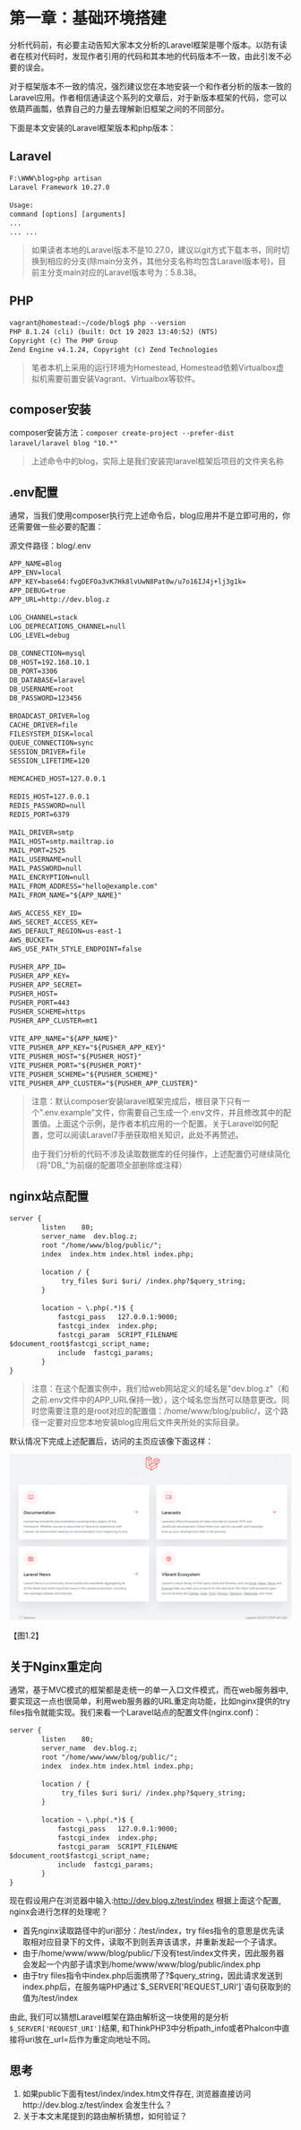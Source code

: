 # 第一章：基础环境搭建

分析代码前，有必要主动告知大家本文分析的Laravel框架是哪个版本。以防有读者在核对代码时，发现作者引用的代码和其本地的代码版本不一致，由此引发不必要的误会。

对于框架版本不一致的情况，强烈建议您在本地安装一个和作者分析的版本一致的Laravel应用。作者相信通读这个系列的文章后，对于新版本框架的代码，您可以依葫芦画瓢，依靠自己的力量去理解新旧框架之间的不同部分。

下面是本文安装的Laravel框架版本和php版本：
## Laravel
```
F:\WWW\blog>php artisan
Laravel Framework 10.27.0

Usage:
command [options] [arguments]
...
... ...
```
> 如果读者本地的Laravel版本不是10.27.0，建议以git方式下载本书，同时切换到相应的分支(除main分支外，其他分支名称均包含Laravel版本号)，目前主分支main对应的Laravel版本号为：5.8.38。

## PHP
```
vagrant@homestead:~/code/blog$ php --version
PHP 8.1.24 (cli) (built: Oct 19 2023 13:40:52) (NTS)
Copyright (c) The PHP Group
Zend Engine v4.1.24, Copyright (c) Zend Technologies
```
> 笔者本机上采用的运行环境为Homestead, Homestead依赖Virtualbox虚拟机需要前置安装Vagrant、Virtualbox等软件。

## composer安装
composer安装方法：`composer create-project --prefer-dist laravel/laravel blog "10.*"`

> 上述命令中的blog，实际上是我们安装完laravel框架后项目的文件夹名称

## .env配置
通常，当我们使用composer执行完上述命令后，blog应用并不是立即可用的，你还需要做一些必要的配置：

源文件路径：blog/.env

```
APP_NAME=Blog
APP_ENV=local
APP_KEY=base64:fvgDEFOa3vK7Hk8lvUwN8Pat0w/u7o16IJ4j+lj3g1k=
APP_DEBUG=true
APP_URL=http://dev.blog.z

LOG_CHANNEL=stack
LOG_DEPRECATIONS_CHANNEL=null
LOG_LEVEL=debug

DB_CONNECTION=mysql
DB_HOST=192.168.10.1
DB_PORT=3306
DB_DATABASE=laravel
DB_USERNAME=root
DB_PASSWORD=123456

BROADCAST_DRIVER=log
CACHE_DRIVER=file
FILESYSTEM_DISK=local
QUEUE_CONNECTION=sync
SESSION_DRIVER=file
SESSION_LIFETIME=120

MEMCACHED_HOST=127.0.0.1

REDIS_HOST=127.0.0.1
REDIS_PASSWORD=null
REDIS_PORT=6379

MAIL_DRIVER=smtp
MAIL_HOST=smtp.mailtrap.io
MAIL_PORT=2525
MAIL_USERNAME=null
MAIL_PASSWORD=null
MAIL_ENCRYPTION=null
MAIL_FROM_ADDRESS="hello@example.com"
MAIL_FROM_NAME="${APP_NAME}"

AWS_ACCESS_KEY_ID=
AWS_SECRET_ACCESS_KEY=
AWS_DEFAULT_REGION=us-east-1
AWS_BUCKET=
AWS_USE_PATH_STYLE_ENDPOINT=false

PUSHER_APP_ID=
PUSHER_APP_KEY=
PUSHER_APP_SECRET=
PUSHER_HOST=
PUSHER_PORT=443
PUSHER_SCHEME=https
PUSHER_APP_CLUSTER=mt1

VITE_APP_NAME="${APP_NAME}"
VITE_PUSHER_APP_KEY="${PUSHER_APP_KEY}"
VITE_PUSHER_HOST="${PUSHER_HOST}"
VITE_PUSHER_PORT="${PUSHER_PORT}"
VITE_PUSHER_SCHEME="${PUSHER_SCHEME}"
VITE_PUSHER_APP_CLUSTER="${PUSHER_APP_CLUSTER}"

```

>  注意：默认composer安装laravel框架完成后，根目录下只有一个".env.example"文件，你需要自己生成一个.env文件，并且修改其中的配置值。上面这个示例，是作者本机应用的一个配置。关于Laravel如何配置，您可以阅读Laravel7手册获取相关知识，此处不再赘述。
>
>  由于我们分析的代码不涉及读取数据库的任何操作，上述配置仍可继续简化（将"DB_"为前缀的配置项全部删除或注释）

## nginx站点配置

```nginx
server {
        listen    80;
        server_name  dev.blog.z;
        root "/home/www/blog/public/";
        index  index.htm index.html index.php;

        location / {
             try_files $uri $uri/ /index.php?$query_string;
        }
                
        location ~ \.php(.*)$ {
            fastcgi_pass   127.0.0.1:9000;
            fastcgi_index  index.php;
            fastcgi_param  SCRIPT_FILENAME  $document_root$fastcgi_script_name;
            include  fastcgi_params;
        }               
}
```

> 注意：在这个配置实例中，我们给web网站定义的域名是"dev.blog.z"（和之前.env文件中的APP_URL保持一致），这个域名您当然可以随意更改。同时您需要注意的是root对应的配置值：/home/www/blog/public/，这个路径一定要对应您本地安装blog应用后文件夹所处的实际目录。



默认情况下完成上述配置后，访问的主页应该像下面这样：

![](../images/test_11.png)

【图1.2】

## 关于Nginx重定向

通常，基于MVC模式的框架都是走统一的单一入口文件模式，而在web服务器中, 要实现这一点也很简单，利用web服务器的URL重定向功能，比如nginx提供的try files指令就能实现。我们来看一个Laravel站点的配置文件(nginx.conf)：

```nginx
server {
        listen    80;
        server_name  dev.blog.z;
        root "/home/www/www/blog/public/";
        index  index.htm index.html index.php;

        location / {
             try_files $uri $uri/ /index.php?$query_string;
        }
                
        location ~ \.php(.*)$ {
            fastcgi_pass   127.0.0.1:9000;
            fastcgi_index  index.php;
            fastcgi_param  SCRIPT_FILENAME  $document_root$fastcgi_script_name;
            include  fastcgi_params;
        }               
}
```

现在假设用户在浏览器中输入:http://dev.blog.z/test/index
根据上面这个配置, nginx会进行怎样的处理呢？

- 首先nginx读取路径中的uri部分：/test/index，try files指令的意思是优先读取相对应目录下的文件，读取不到则丢弃该请求，并重新发起一个子请求。
- 由于/home/www/www/blog/public/下没有test/index文件夹，因此服务器会发起一个内部子请求到/home/www/www/blog/public/index.php
- 由于try files指令中index.php后面携带了?$query_string，因此请求发送到index.php后，在服务端PHP通过`$_SERVER['REQUEST_URI']`语句获取到的值为/test/index

由此, 我们可以猜想Laravel框架在路由解析这一块使用的是分析`$_SERVER['REQUEST_URI']`结果, 和ThinkPHP3中分析path_info或者Phalcon中直接将uri放在_url=后作为重定向地址不同。

## 思考

1) 如果public下面有test/index/index.htm文件存在, 浏览器直接访问http://dev.blog.z/test/index 会发生什么？
2) 关于本文末尾提到的路由解析猜想，如何验证？